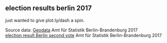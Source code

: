 ## election results berlin 2017

just wanted to give plot.ly/dash a spin.

Source data: 
[Geodata](https://daten.berlin.de/datensaetze/geometrien-der-wahlbezirke-für-die-bundestagswahl-berlin-2017) Amt für Statistik Berlin-Brandenburg 2017    
[election result Berlin second vote](https://www.statistik-berlin-brandenburg.de/publikationen/dowmies/DL_BE_EE_WB_BU2017.xlsx) Amt für Statistik Berlin-Brandenburg 2017    